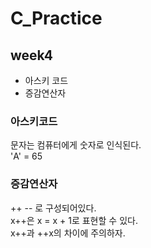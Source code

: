 # C_Practice
## week4
- 아스키 코드
- 증감연산자

### 아스키코드
문자는 컴퓨터에게 숫자로 인식된다. <br/>
'A' = 65 

### 증감연산자
++ -- 로 구성되어있다.  
x++은 x = x + 1로 표현할 수 있다.  
x++과 ++x의 차이에 주의하자.  

